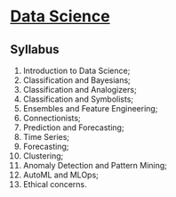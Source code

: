 # [Data Science](https://fenix.tecnico.ulisboa.pt/disciplinas/CDadosi2/2023-2024/1-semestre)

## Syllabus

1. Introduction to Data Science;
2. Classification and Bayesians;
3. Classification and Analogizers;
4. Classification and Symbolists;
5. Ensembles and Feature Engineering;
6. Connectionists;
7. Prediction and Forecasting;
8. Time Series;
9. Forecasting;
10. Clustering;
11. Anomaly Detection and Pattern Mining;
12. AutoML and MLOps;
13. Ethical concerns.